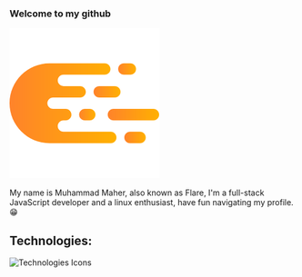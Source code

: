 ### Welcome to my github
![My Logo](https://github.com/CleverFlare/CleverFlare/blob/master/My%20Logo.png?raw=true)

My name is Muhammad Maher, also known as Flare, I'm a full-stack JavaScript developer and a linux enthusiast, have fun navigating my profile. 😁
## Technologies:
![Technologies Icons](https://skillicons.dev/icons?i=html,css,javascript,typescript,bootstrap,tailwind,nodejs,express,nextjs,react,nextjs,redux,materialui,postman,docker,figma&perline=16)
